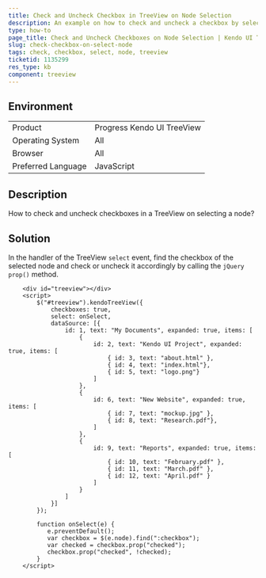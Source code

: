 ```yaml
---
title: Check and Uncheck Checkbox in TreeView on Node Selection
description: An example on how to check and uncheck a checkbox by selecting a node in a Kendo UI TreeView.
type: how-to
page_title: Check and Uncheck Checkboxes on Node Selection | Kendo UI TreeView for jQuery
slug: check-checkbox-on-select-node
tags: check, checkbox, select, node, treeview
ticketid: 1135299
res_type: kb
component: treeview
---
```


## Environment

<table>
 <tr>
  <td>Product</td>
  <td>Progress Kendo UI TreeView</td>
 </tr>
 <tr>
  <td>Operating System</td>
  <td>All</td>
 </tr>
 <tr>
  <td>Browser</td>
  <td>All</td>
 </tr>
 <tr>
  <td>Preferred Language</td>
  <td>JavaScript</td>
 </tr>
</table>

## Description

How to check and uncheck checkboxes in a TreeView on selecting a node?

## Solution

In the handler of the TreeView `select` event, find the checkbox of the selected node and check or uncheck it accordingly by calling the `jQuery prop()` method.

```dojo
	<div id="treeview"></div>
    <script>
        $("#treeview").kendoTreeView({
            checkboxes: true,
            select: onSelect,
            dataSource: [{
                id: 1, text: "My Documents", expanded: true, items: [
                    {
                        id: 2, text: "Kendo UI Project", expanded: true, items: [
                            { id: 3, text: "about.html" },
                            { id: 4, text: "index.html"},
                            { id: 5, text: "logo.png"}
                        ]
                    },
                    {
                        id: 6, text: "New Website", expanded: true, items: [
                            { id: 7, text: "mockup.jpg" },
                            { id: 8, text: "Research.pdf"},
                        ]
                    },
                    {
                        id: 9, text: "Reports", expanded: true, items: [
                            { id: 10, text: "February.pdf" },
                            { id: 11, text: "March.pdf" },
                            { id: 12, text: "April.pdf" }
                        ]
                    }
                ]
            }]
        });

        function onSelect(e) {
 		   e.preventDefault();						
 		   var checkbox = $(e.node).find(":checkbox");
 		   var checked = checkbox.prop("checked");
 		   checkbox.prop("checked", !checked); 						 
        }
    </script>
```
